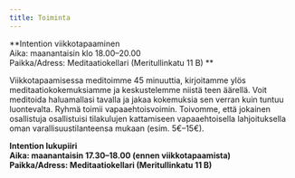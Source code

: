 ```yaml
---
title: Toiminta
---
```


**Intention viikkotapaaminen <br>
Aika: maanantaisin klo 18.00–20.00 <br>
Paikka/Adress: Meditaatiokellari (Meritullinkatu 11 B) **

Viikkotapaamisessa meditoimme 45 minuuttia, kirjoitamme ylös meditaatiokokemuksiamme ja keskustelemme niistä teen äärellä. Voit meditoida haluamallasi tavalla ja jakaa kokemuksia sen verran kuin tuntuu luontevalta. Ryhmä toimii vapaaehtoisvoimin. Toivomme, että jokainen osallistuja osallistuisi tilakulujen kattamiseen vapaaehtoisella lahjoituksella oman varallisuustilanteensa mukaan (esim. 5€–15€).

**Intention lukupiiri <br>
Aika: maanantaisin 17.30–18.00 (ennen viikkotapaamista) <br>
Paikka/Adress: Meditaatiokellari (Meritullinkatu 11 B)**
